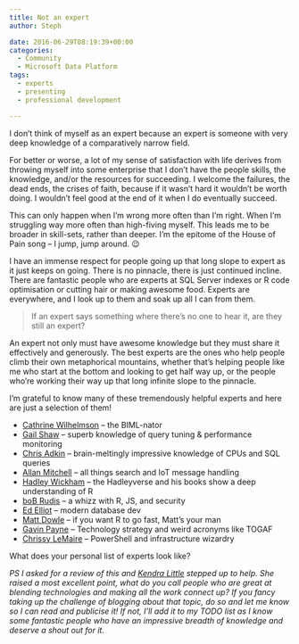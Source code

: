 ```yaml
---
title: Not an expert
author: Steph

date: 2016-06-29T08:19:39+00:00
categories:
  - Community
  - Microsoft Data Platform
tags:
  - experts
  - presenting
  - professional development

---
```

I don&#8217;t think of myself as an expert because an expert is someone with very deep knowledge of a comparatively narrow field.

For better or worse, a lot of my sense of satisfaction with life derives from throwing myself into some enterprise that I don&#8217;t have the people skills, the knowledge, and/or the resources for succeeding. I welcome the failures, the dead ends, the crises of faith, because if it wasn&#8217;t hard it wouldn&#8217;t be worth doing. I wouldn&#8217;t feel good at the end of it when I do eventually succeed.

This can only happen when I&#8217;m wrong more often than I&#8217;m right. When I&#8217;m struggling way more often than high-fiving myself. This leads me to be broader in skill-sets, rather than deeper. I&#8217;m the epitome of the House of Pain song &#8211; I jump, jump around. 😉



I have an immense respect for people going up that long slope to expert as it just keeps on going. There is no pinnacle, there is just continued incline. There are fantastic people who are experts at SQL Server indexes or R code optimisation or cutting hair or making awesome food. Experts are everywhere, and I look up to them and soak up all I can from them.

> If an expert says something where there&#8217;s no one to hear it, are they still an expert? 

An expert not only must have awesome knowledge but they must share it effectively and generously. The best experts are the ones who help people climb their own metaphorical mountains, whether that&#8217;s helping people like me who start at the bottom and looking to get half way up, or the people who&#8217;re working their way up that long infinite slope to the pinnacle.

I&#8217;m grateful to know many of these tremendously helpful experts and here are just a selection of them!

  * [Cathrine Wilhelmson][1] &#8211; the BIML-nator
  * [Gail Shaw][2] &#8211; superb knowledge of query tuning & performance monitoring
  * [Chris Adkin][3] &#8211; brain-meltingly impressive knowledge of CPUs and SQL queries
  * [Allan Mitchell][4] &#8211; all things search and IoT message handling
  * [Hadley Wickham][5] &#8211; the Hadleyverse and his books show a deep understanding of R
  * [boB Rudis][6] &#8211; a whizz with R, JS, and security
  * [Ed Elliot][7] &#8211; modern database dev
  * [Matt Dowle][8] &#8211; if you want R to go fast, Matt&#8217;s your man
  * [Gavin Payne][9] &#8211; Technology strategy and weird acronyms like TOGAF
  * [Chrissy LeMaire][10] &#8211; PowerShell and infrastructure wizardry

What does your personal list of experts look like?

_PS I asked for a review of this and [Kendra Little][11] stepped up to help. She raised a most excellent point, what do you call people who are great at blending technologies and making all the work connect up? If you fancy taking up the challenge of blogging about that topic, do so and let me know so I can read and publicise it! If not, I&#8217;ll add it to my TODO list as I know some fantastic people who have an impressive breadth of knowledge and deserve a shout out for it._

 [1]: http://www.cathrinewilhelmsen.net/
 [2]: http://sqlinthewild.co.za/
 [3]: https://exadat.co.uk/
 [4]: https://www.linkedin.com/in/mitchellallan
 [5]: http://hadley.nz/
 [6]: https://rud.is/
 [7]: https://agilesql.club/
 [8]: http://blog.h2o.ai/author/matth2o-ai/
 [9]: https://t.co/HLJ2qJRbBW
 [10]: https://blog.netnerds.net/author/chrissy/
 [11]: http://www.littlekendra.com/